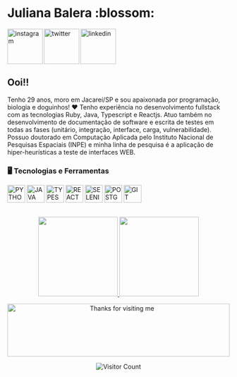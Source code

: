 
<div dsplay="inline-block">
 
 <h1 align="left">Juliana Balera :blossom: </h1>
 <a href="https://www.instagram.com/balerajuliana/">
    <img align="left" width="80px" src="https://i.ibb.co/qkGSp1D/instagram.png](https://user-images.githubusercontent.com/71658206/209562728-f9fb2329-b93c-4e5e-8147-bf37dcee639f.png" alt="instagram" style="vertical-align:top;">
  </a> 
  <a href="https://twitter.com/JulianaBalera">
    <img align="left" width="80px" src="https://i.ibb.co/ZcFHDpv/twitter.png](https://user-images.githubusercontent.com/71658206/209562738-a4e1403c-6cf8-4981-af7a-5b98f948b88b.png" alt="twitter" style="vertical-align:top;">
  </a>
  <a href="https://www.linkedin.com/in/juliana-balera-5b6860200/">
    <img width="80px" src="https://i.ibb.co/RyZx12b/linkedin.png](https://user-images.githubusercontent.com/71658206/209562742-beade288-0be5-474d-a1e3-944d65851c31.png" alt="linkedin" style="vertical-align:top;">
  </a>
</div>

## Ooi!!
Tenho 29 anos, moro em Jacareí/SP e sou apaixonada por programação, biologia e doguinhos! ❤ Tenho experiência no desenvolvimento fullstack com as tecnologias Ruby, Java, Typescript e Reactjs. Atuo também no desenvolvimento de documentação de software e escrita de testes em todas as fases (unitário, integração, interface, carga, vulnerabilidade). Possuo doutorado em Computação Aplicada pelo Instituto Nacional de Pesquisas Espaciais (INPE) e minha linha de pesquisa é a aplicação de hiper-heurísticas a teste de interfaces WEB.

### 🖥️ Tecnologias e Ferramentas 
<p align="left">
<img width="40px" src="https://cdn.jsdelivr.net/gh/devicons/devicon/icons/python/python-original.svg" title = "PYTHON"/>
<img width="40px" src="https://cdn.jsdelivr.net/gh/devicons/devicon/icons/java/java-original.svg" title = "JAVA"/>
<img width="40px" src="https://cdn.jsdelivr.net/gh/devicons/devicon/icons/typescript/typescript-original.svg" title = "TYPESCRIPT"/>
<img width="40px" src="https://cdn.jsdelivr.net/gh/devicons/devicon/icons/react/react-original.svg" title = "REACT"/>
<img width="40px" src="https://cdn.jsdelivr.net/gh/devicons/devicon/icons/selenium/selenium-original.svg" title = "SELENIUM"/>
<img width="40px" src="https://cdn.jsdelivr.net/gh/devicons/devicon/icons/postgresql/postgresql-original.svg" title = "POSTGRESQL"/>
<img width="40px" src="https://cdn.jsdelivr.net/gh/devicons/devicon/icons/git/git-original.svg" title = "GIT"/>
</p>

##
<p align="center">
<a href="https://github.com/balerajuliana">
  <img height="180em" src="https://github-readme-stats-eight-theta.vercel.app/api?username=balerajuliana&show_icons=true&theme=algolia&include_all_commits=true&count_private=true"/>
  <img height="180em" src="https://github-readme-stats-eight-theta.vercel.app/api/top-langs/?username=balerajuliana&layout=compact&langs_count=8&theme=algolia"/>
</a>
</p>


<div align="center">

<img height="120" alt="Thanks for visiting me" width="100%" src="https://raw.githubusercontent.com/BrunnerLivio/brunnerlivio/master/images/marquee.svg" />
<br />

![Visitor Count](https://profile-counter.glitch.me/balerajuliana/count.svg)

</div>

